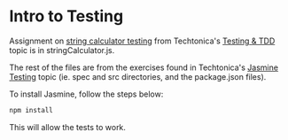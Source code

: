 # Intro to Testing	

Assignment on [string calculator testing](https://static1.squarespace.com/static/5c741968bfba3e13975e33a6/t/5ca6614d971a1877cadc4f8a/1554407757512/String+Calculator+Kata+v1.pdf) from Techtonica's [Testing & TDD](https://github.com/Techtonica/curriculum/blob/master/testing-and-tdd/testing-and-tdd.md) topic is in stringCalculator.js.

The rest of the files are from the exercises found in Techtonica's [Jasmine Testing](https://github.com/Techtonica/curriculum/blob/master/testing-and-tdd/jasmine-testing.md) topic (ie. spec and src directories, and the package.json files).



To install Jasmine, follow the steps below:

``` bash
npm install
```

This will allow the tests to work.



